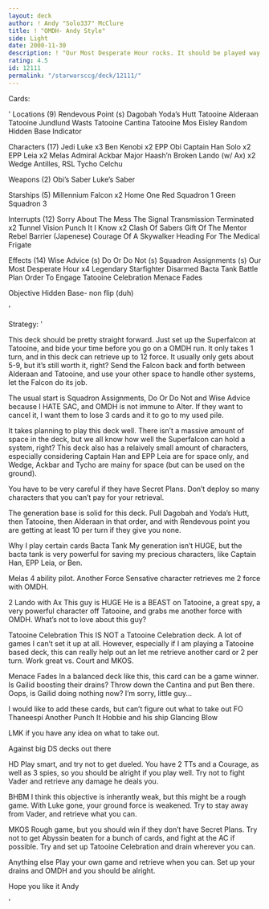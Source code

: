 ```yaml
---
layout: deck
author: ! Andy "Solo337" McClure
title: ! "OMDH- Andy Style"
side: Light
date: 2000-11-30
description: ! "Our Most Desperate Hour rocks. It should be played way more often than it is. This is a very well balanced LS deck with good retrieval and plenty of ground pound and space power."
rating: 4.5
id: 12111
permalink: "/starwarsccg/deck/12111/"
---
```

Cards: 

'
Locations (9)
Rendevous Point (s)
Dagobah
Yoda’s Hutt
Tatooine
Alderaan
Tatooine Jundlund Wasts
Tatooine Cantina
Tatooine Mos Eisley
Random Hidden Base Indicator

Characters (17)
Jedi Luke x3
Ben Kenobi x2
EPP Obi
Captain Han Solo x2
EPP Leia x2
Melas
Admiral Ackbar
Major Haash’n
Broken Lando (w/ Ax) x2
Wedge Antilles, RSL
Tycho Celchu

Weapons (2)
Obi’s Saber
Luke’s Saber

Starships (5)
Millennium Falcon x2
Home One
Red Squadron 1
Green Squadron 3

Interrupts (12)
Sorry About The Mess
The Signal
Transmission Terminated x2
Tunnel Vision
Punch It
I Know x2
Clash Of Sabers
Gift Of The Mentor
Rebel Barrier (Japenese)
Courage Of A Skywalker
Heading For The Medical Frigate

Effects (14)
Wise Advice (s)
Do Or Do Not (s)
Squadron Assignments (s)
Our Most Desperate Hour x4
Legendary Starfighter
Disarmed
Bacta Tank
Battle Plan
Order To Engage
Tatooine Celebration
Menace Fades

Objective
Hidden Base- non flip (duh)




'

Strategy: '

This deck should be pretty straight forward. Just set up the Superfalcon at Tatooine, and bide your time before you go on a OMDH run. It only takes 1 turn, and in this deck can retrieve up to 12 force. It usually only gets about 5-9, but it’s still worth it, right? Send the Falcon back and forth between Alderaan and Tatooine, and use your other space to handle other systems, let the Falcon do its job.

The usual start is Squadron Assignments, Do Or Do Not and Wise Advice because I HATE SAC, and OMDH is not immune to Alter. If they want to cancel it, I want them to lose 3 cards and it to go to my used pile.

It takes planning to play this deck well. There isn’t a massive amount of space in the deck, but we all know how well the Superfalcon can hold a system, right? This deck also has a relaively small amount of characters, especially considering Captain Han and EPP Leia are for space only, and Wedge, Ackbar and Tycho are mainy for space (but can be used on the ground).

You have to be very careful if they have Secret Plans. Don’t deploy so many characters that you can’t pay for your retrieval.

The generation base is solid for this deck. Pull Dagobah and Yoda’s Hutt, then Tatooine, then Alderaan in that order, and with Rendevous point you are getting at least 10 per turn if they give you none.

Why I play certain cards
Bacta Tank My generation isn’t HUGE, but the bacta tank is very powerful for saving my precious characters, like Captain Han, EPP Leia, or Ben.

Melas 4 ability pilot. Another Force Sensative character retrieves me 2 force with OMDH.

2 Lando with Ax This guy is HUGE He is a BEAST on Tatooine, a great spy, a very powerful character off Tatooine, and grabs me another force with OMDH. What’s not to love about this guy?

Tatooine Celebration This IS NOT a Tatooine Celebration deck. A lot of games I can’t set it up at all. However, especially if I am playing a Tatooine based deck, this can really help out an let me retrieve another card or 2 per turn. Work great vs. Court and MKOS.

Menace Fades In a balanced deck like this, this card can be a game winner. Is Gailid boosting their drains? Throw down the Cantina and put Ben there. Oops, is Gailid doing nothing now? I’m sorry, little guy...

I would like to add these cards, but can’t figure out what to take out
FO Thaneespi
Another Punch It
Hobbie and his ship
Glancing Blow

LMK if you have any idea on what to take out.

Against big DS decks out there

HD Play smart, and try not to get dueled. You have 2 TTs and a Courage, as well as 3 spies, so you should be alright if you play well. Try not to fight Vader and retrieve any damage he deals you.

BHBM I think this objective is inherantly weak, but this might be a rough game. With Luke gone, your ground force is weakened. Try to stay away from Vader, and retrieve what you can.

MKOS Rough game, but you should win if they don’t have Secret Plans. Try not to get Abyssin beaten for a bunch of cards, and fight at the AC if possible. Try and set up Tatooine Celebration and drain wherever you can.

Anything else Play your own game and retrieve when you can. Set up your drains and OMDH and you should be alright.

Hope you like it
Andy



'
